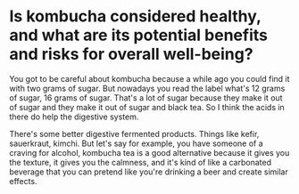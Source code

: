 # Is kombucha considered healthy, and what are its potential benefits and risks for overall well-being?

You got to be careful about kombucha because a while ago you could find it with two grams of sugar. But nowadays you read the label what's 12 grams of sugar, 16 grams of sugar. That's a lot of sugar because they make it out of sugar and they make it out of sugar and black tea. So I think the acids in there do help the digestive system.

There's some better digestive fermented products. Things like kefir, sauerkraut, kimchi. But let's say for example, you have someone of a craving for alcohol, kombucha tea is a good alternative because it gives you the texture, it gives you the calmness, and it's kind of like a carbonated beverage that you can pretend like you're drinking a beer and create similar effects.